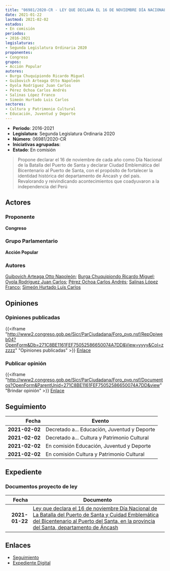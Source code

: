 ```yaml
---
title: "06981/2020-CR - LEY QUE DECLARA EL 16 DE NOVIEMBRE DÍA NACIONAL DE LA BATALLA DEL PUERTO DE SANTA Y CIUDAD EMBLEMÁTICA DEL BICENTENARIO AL PUERTO DE SANTA, EN LA PROVINCIA DEL SANTA, DEPARTAMENTO DE ÁNCASH"
date: 2021-01-22
lastmod: 2021-02-02
estados:
- En comisión
periodos:
- 2016-2021
legislaturas:
- Segunda Legislatura Ordinaria 2020
proponentes:
- Congreso
grupos:
- Acción Popular
autores:
- Burga Chuquipiondo Ricardo Miguel
- Guibovich Arteaga Otto Napoleón
- Oyola Rodríguez Juan Carlos
- Pérez Ochoa Carlos Andrés
- Salinas López Franco
- Simeón Hurtado Luis Carlos
sectores:
- Cultura y Patrimonio Cultural
- Educación, Juventud y Deporte
---
```

- **Periodo**: 2016-2021
- **Legislatura**: Segunda Legislatura Ordinaria 2020
- **Número**: 06981/2020-CR
- **Iniciativas agrupadas**: 
- **Estado**: En comisión

> Propone declarar el 16 de noviembre de cada año como Día Nacional de la Batalla del Puerto de Santa y declarar Ciudad Emblemática del Bicentenario al Puerto de Santa, con el propósito de fortalecer la identidad histórica del departamento de Áncash y del país. Revalorando y reivindicando acontecimientos que coadyuvaron a la independencia del Perú


## Actores

### Proponente

**Congreso**

### Grupo Parlamentario

**Acción Popular**

### Autores

[Guibovich Arteaga Otto Napoleón](mailto:mailto:oguibovich@congreso.gob.pe); [Burga Chuquipiondo Ricardo Miguel](mailto:mailto:rburga@congreso.gob.pe); [Oyola Rodríguez Juan Carlos](mailto:mailto:joyola@congreso.gob.pe); [Pérez Ochoa Carlos Andrés](mailto:mailto:cperezo@congreso.gob.pe); [Salinas López Franco](mailto:mailto:fsalinas@congreso.gob.pe); [Simeón Hurtado Luis Carlos](mailto:mailto:lsimeon@congreso.gob.pe)

## Opiniones

### Opiniones publicadas

{{<iframe "http://www2.congreso.gob.pe/Sicr/ParCiudadana/Foro_pvp.nsf/RepOpiweb04?OpenForm&Db=271C8BE1161FEF75052586650074A7DD&View=yyyy&Col=zzzzz" "Opiniones publicadas" >}}
[Enlace](http://www2.congreso.gob.pe/Sicr/ParCiudadana/Foro_pvp.nsf/RepOpiweb04?OpenForm&Db=271C8BE1161FEF75052586650074A7DD&View=yyyy&Col=zzzzz)

### Publicar opinión

{{<iframe "http://www2.congreso.gob.pe/Sicr/ParCiudadana/Foro_pvp.nsf/Documentos?OpenForm&ParentUnid=271C8BE1161FEF75052586650074A7DD&view" "Brindar opinión" >}}
[Enlace](http://www2.congreso.gob.pe/Sicr/ParCiudadana/Foro_pvp.nsf/Documentos?OpenForm&ParentUnid=271C8BE1161FEF75052586650074A7DD&view)


## Seguimiento

| Fecha | Evento |
|------:|--------|
| **2021-02-02** | Decretado a... Educación, Juventud y Deporte |
| **2021-02-02** | Decretado a... Cultura y Patrimonio Cultural |
| **2021-02-02** | En comisión Educación, Juventud y Deporte |
| **2021-02-02** | En comisión Cultura y Patrimonio Cultural |

## Expediente

### Documentos proyecto de ley

| Fecha | Documento |
|------:|-----------|
| **2021-01-22** | [Ley que declara el 16 de noviembre Día Nacional de La Batalla del Puerto de Santa y Cuidad Emblemática del Bicentenario al Puerto del Santa, en la provincia del Santa, departamento de Áncash](https://leyes.congreso.gob.pe/Documentos/2016_2021/Proyectos_de_Ley_y_de_Resoluciones_Legislativas/PL06981-20210122.pdf) |

## Enlaces

- [Seguimiento](http://www2.congreso.gob.pe/Sicr/TraDocEstProc/CLProLey2016.nsf/f7fff46988ca05b1052578e100829cc7/66224475d70b801605258665007ed16e?OpenDocument)
- [Expediente Digital](http://www2.congreso.gob.pe/Sicr/TraDocEstProc/Expvirt_2011.nsf/visbusqptramdoc1621/06981?opendocument)

